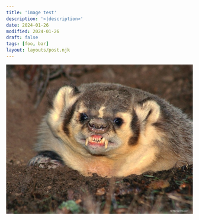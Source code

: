 ```yaml
---
title: 'image test'
description: '<|description>'
date: 2024-01-26
modified: 2024-01-26
draft: false
tags: [foo, bar]
layout: layouts/post.njk
---
```

![this is a test](/posts/2024/01/26-image-test/test.jpg)